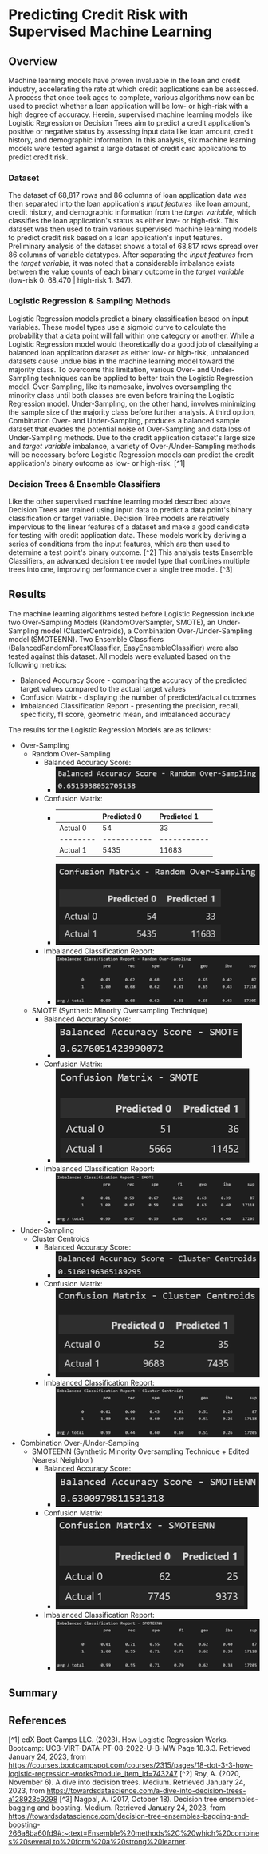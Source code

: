 # Predicting Credit Risk with Supervised Machine Learning

## Overview

Machine learning models have proven invaluable in the loan and credit industry, accelerating the rate at which credit applications can be assessed. A process that once took ages to complete, various algorithms now can be used to predict whether a loan application will be low- or high-risk with a high degree of accuracy. Herein, supervised machine learning models like Logistic Regression or Decision Trees aim to predict a credit application's positive or negative status by assessing input data like loan amount, credit history, and demographic information. In this analysis, six machine learning models were tested against a large dataset of credit card applications to predict credit risk.

### Dataset

The dataset of 68,817 rows and 86 columns of loan application data was then separated into the loan application's *input features* like loan amount, credit history, and demographic information from the *target variable,* which classifies the loan application's status as either low- or high-risk. This dataset was then used to train various supervised machine learning models to predict credit risk based on a loan application's input features. Preliminary analysis of the dataset shows a total of 68,817 rows spread over 86 columns of variable datatypes. After separating the *input features* from the *target variable,* it was noted that a considerable imbalance exists between the value counts of each binary outcome in the *target variable* (low-risk 0: 68,470 | high-risk 1: 347).

### Logistic Regression & Sampling Methods

Logistic Regression models predict a binary classification based on input variables. These model types use a sigmoid curve to calculate the probability that a data point will fall within one category or another. While a Logistic Regression model would theoretically do a good job of classifying a balanced loan application dataset as either low- or high-risk, unbalanced datasets cause undue bias in the machine learning model toward the majority class. To overcome this limitation, various Over- and Under-Sampling techniques can be applied to better train the Logistic Regression model. Over-Sampling, like its namesake, involves oversampling the minority class until both classes are even before training the Logistic Regression model. Under-Sampling, on the other hand, involves minimizing the sample size of the majority class before further analysis. A third option, Combination Over- and Under-Sampling, produces a balanced sample dataset that evades the potential noise of Over-Sampling and data loss of Under-Sampling methods. Due to the credit application dataset's large size and *target variable* imbalance, a variety of Over-/Under-Sampling methods will be necessary before Logistic Regression models can predict the credit application's binary outcome as low- or high-risk. [^1]

### Decision Trees & Ensemble Classifiers

Like the other supervised machine learning model described above, Decision Trees are trained using input data to predict a data point's binary classification or target variable. Decision Tree models are relatively impervious to the linear features of a dataset and make a good candidate for testing with credit application data. These models work by deriving a series of conditions from the input features, which are then used to determine a test point's binary outcome. [^2] This analysis tests Ensemble Classifiers, an advanced decision tree model type that combines multiple trees into one, improving performance over a single tree model. [^3]

## Results

The machine learning algorithms tested before Logistic Regression include two Over-Sampling Models (RandomOverSampler, SMOTE), an Under-Sampling model (ClusterCentroids), a Combination Over-/Under-Sampling model (SMOTEENN). Two Ensemble Classifiers (BalancedRandomForestClassifier, EasyEnsembleClassifier) were also tested against this dataset. All models were evaluated based on the following metrics:

+ Balanced Accuracy Score - comparing the accuracy of the predicted target values compared to the actual target values
+ Confusion Matrix - displaying the number of predicted/actual outcomes
+ Imbalanced Classification Report - presenting the precision, recall, specificity, f1 score, geometric mean, and imbalanced accuracy 

The results for the Logistic Regression Models are as follows:

- Over-Sampling
    - Random Over-Sampling
        - Balanced Accuracy Score:
            - ![Accuracy Score Random Over-Sampling](/analysis/BAS_RandomOS.png)
        - Confusion Matrix:
            - |        |Predicted 0|Predicted 1|
              |--------|-----------|-----------|            
              |Actual 0|         54|         33|
              |--------|-----------|-----------|            
              |Actual 1|       5435|      11683|
            - ![Confusion Matrix Random Over-Sampling](/analysis/CM_RandomOS.png)
        - Imbalanced Classification Report:
            - ![Classification Report Random Over-Sampling](/analysis/ICR_RandomOS.png)
    - SMOTE (Synthetic Minority Oversampling Technique)
        - Balanced Accuracy Score:
            - ![Accuracy Score SMOTE](/analysis/BAS_SMOTE.png)
        - Confusion Matrix:
            - ![Confusion Matrix SMOTE](/analysis/CM_SMOTE.png)
        - Imbalanced Classification Report:
            - ![Classification Report SMOTE](/analysis/ICR_SMOTE.png)
- Under-Sampling
    - Cluster Centroids
        - Balanced Accuracy Score:
            - ![Accuracy Score ClusterCentroids](/analysis/BAS_CC.png)
        - Confusion Matrix:
            - ![Confusion Matrix ClusterCentroids](/analysis/CM_CC.png)
        - Imbalanced Classification Report:
            - ![Classification Report ClusterCentroids](/analysis/ICR_CC.png)
- Combination Over-/Under-Sampling
    - SMOTEENN (Synthetic Minority Oversampling Technique + Edited Nearest Neighbor)
        - Balanced Accuracy Score:
            - ![Accuracy Score SMOTEENN](/analysis/BAS_SMOTEENN.png)
        - Confusion Matrix:
            - ![Confusion Matrix SMOTEENN](/analysis/CM_SMOTEENN.png)
        - Imbalanced Classification Report:
            - ![Classification Report SMOTEENN](/analysis/ICR_SMOTEENN.png)







## Summary


## References
[^1] edX Boot Camps LLC. (2023). How Logistic Regression Works. Bootcamp: UCB-VIRT-DATA-PT-08-2022-U-B-MW Page 18.3.3. Retrieved January 24, 2023, from https://courses.bootcampspot.com/courses/2315/pages/18-dot-3-3-how-logistic-regression-works?module_item_id=743247 
[^2] Roy, A. (2020, November 6). A dive into decision trees. Medium. Retrieved January 24, 2023, from https://towardsdatascience.com/a-dive-into-decision-trees-a128923c9298 
[^3] Nagpal, A. (2017, October 18). Decision tree ensembles- bagging and boosting. Medium. Retrieved January 24, 2023, from https://towardsdatascience.com/decision-tree-ensembles-bagging-and-boosting-266a8ba60fd9#:~:text=Ensemble%20methods%2C%20which%20combines%20several,to%20form%20a%20strong%20learner. 